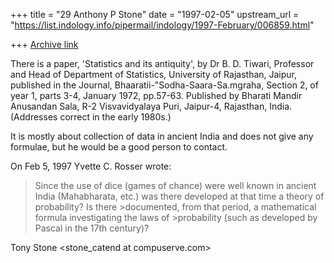 +++
title = "29 Anthony P Stone"
date = "1997-02-05"
upstream_url = "https://list.indology.info/pipermail/indology/1997-February/006859.html"

+++
[Archive link](https://list.indology.info/pipermail/indology/1997-February/006859.html)

There is a paper, 'Statistics and its antiquity', by Dr B. D. Tiwari,
Professor and Head of Department of Statistics, University of Rajasthan,
Jaipur, published in the Journal, Bhaaratii-"Sodha-Saara-Sa.mgraha, Section
2, of year 1, parts 3-4, January 1972, pp.57-63.   Published by Bharati
Mandir Anusandan Sala, R-2 Visvavidyalaya Puri, Jaipur-4, Rajasthan, India.
   (Addresses correct in the early 1980s.)

It is mostly about collection of data in ancient India and does not give
any formulae, but he would be a good person to contact.

On Feb 5, 1997  Yvette C. Rosser wrote:

>Since the use of dice (games of chance) were well known in ancient India
>(Mahabharata, etc.) was there developed at that time a theory of
probability?  Is there >documented, from that period, a mathematical
formula investigating the laws of >probability (such as developed by Pascal
in the 17th century)?

Tony Stone     <stone_catend at compuserve.com>




